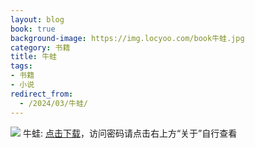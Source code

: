 ```yaml
---
layout: blog
book: true
background-image: https://img.locyoo.com/book牛蛙.jpg
category: 书籍
title: 牛蛙
tags:
- 书籍
- 小说
redirect_from:
  - /2024/03/牛蛙/
---
```

![](https://img.locyoo.com/book牛蛙.jpg)
牛蛙: <a name = "ref1" href="https://url18.ctfile.com/f/50983618-1375542742-d58c77?p=3619">点击下载</a>，访问密码请点击右上方“关于”自行查看